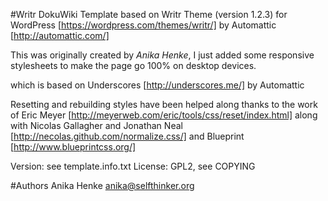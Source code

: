 #Writr DokuWiki Template
based on Writr Theme (version 1.2.3) for WordPress [https://wordpress.com/themes/writr/]
by Automattic [http://automattic.com/]

This was originally created by *Anika Henke*, I just added some responsive stylesheets to make the page go 100% on desktop devices.

which is based on Underscores [http://underscores.me/]
by Automattic

Resetting and rebuilding styles have been helped along thanks to the work of
Eric Meyer [http://meyerweb.com/eric/tools/css/reset/index.html]
along with Nicolas Gallagher and Jonathan Neal [http://necolas.github.com/normalize.css/]
and Blueprint [http://www.blueprintcss.org/]

Version: see template.info.txt
License: GPL2, see COPYING

#Authors
Anika Henke <anika@selfthinker.org>
